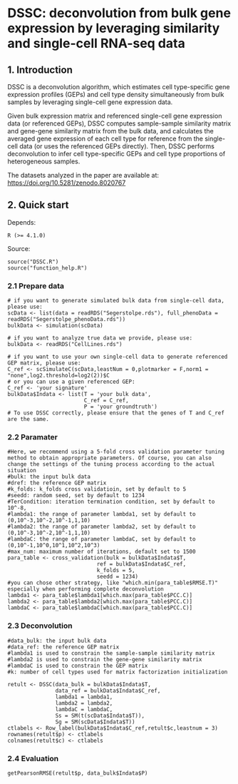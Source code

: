# DSSC: deconvolution from bulk gene expression by leveraging similarity and single-cell RNA-seq data

## 1. Introduction

DSSC is a deconvolution algorithm, which estimates cell type-specific gene expression profiles (GEPs) and cell type density simultaneously from bulk samples by leveraging single-cell gene expression data. 

Given bulk expression matrix and referenced single-cell gene expression data (or referenced GEPs), DSSC computes sample-sample similarity matrix and gene-gene similarity matrix from the bulk data, and calculates the averaged gene expression of each cell type for reference from the single-cell data (or uses the referenced GEPs directly). Then, DSSC performs deconvolution to infer cell type-specific GEPs and cell type proportions of heterogeneous samples.

The datasets analyzed in the paper are available at: https://doi.org/10.5281/zenodo.8020767

## 2. Quick start    
Depends:
    
    R (>= 4.1.0) 

Source:
    
    source("DSSC.R")
    source("function_help.R")

### 2.1 Prepare data
    # if you want to generate simulated bulk data from single-cell data, please use:
    scData <- list(data = readRDS("Segerstolpe.rds"), full_phenoData = readRDS("Segerstolpe_phenoData.rds"))
    bulkData <- simulation(scData)

    # if you want to analyze true data we provide, please use:
    bulkData <- readRDS("CellLines.rds")

    # if you want to use your own single-cell data to generate referenced GEP matrix, please use:
    C_ref <- scSimulateC(scData,leastNum = 0,plotmarker = F,norm1 = "none",log2.threshold=log2(2))$C
    # or you can use a given referenced GEP:
    C_ref <- 'your signature'
    bulkData$Indata <- list(T = 'your bulk data',
                            C_ref = C_ref,
                            P = 'your groundtruth')
    # To use DSSC correctly, please ensure that the genes of T and C_ref are the same.

### 2.2 Paramater
    #Here, we recommend using a 5-fold cross validation parameter tuning method to obtain appropriate parameters. Of course, you can also change the settings of the tuning process according to the actual situation
    #bulk: the input bulk data
    #dref: the reference GEP matrix
    #k_folds: k_folds cross validatioin, set by default to 5
    #seedd: random seed, set by default to 1234
    #TerCondition: iteration termination condition, set by default to 10^-8,
    #lambda1: the range of parameter lambda1, set by default to (0,10^-3,10^-2,10^-1,1,10)
    #lambda2: the range of parameter lambda2, set by default to (0,10^-3,10^-2,10^-1,1,10)
    #lambdaC: the range of parameter lambdaC, set by default to (0,10^-1,10^0,10^1,10^2,10^3)
    #max_num: maximum number of iterations, default set to 1500
    para_table <- cross_validation(bulk = bulkData$Indata$T,
                                ref = bulkData$Indata$C_ref,
                                k_folds = 5,
                                seedd = 1234) 
    #you can chose other strategy, like "which.min(para_table$RMSE.T)" especially when performing complete deconvolution
    lambda1 <- para_table$lambda1[which.max(para_table$PCC.C)]
    lambda2 <- para_table$lambda2[which.max(para_table$PCC.C)]
    lambdaC <- para_table$lambdaC[which.max(para_table$PCC.C)]

### 2.3 Deconvolution
    
    #data_bulk: the input bulk data
    #data_ref: the reference GEP matrix
    #lambda1 is used to constrain the sample-sample similarity matrix
    #lambda2 is used to constrain the gene-gene similarity matrix
    #lambdaC is used to constrain the GEP matrix
    #k: number of cell types used for matrix factorization initialization
    
    retult <- DSSC(data_bulk = bulkData$Indata$T,
                   data_ref = bulkData$Indata$C_ref,  
                   lambda1 = lambda1, 
                   lambda2 = lambda2,
                   lambdaC = lambdaC,
                   Ss = SM(t(scData$Indata$T)),
                   Sg = SM(scData$Indata$T))
    ctlabels <- Row_label(bulkData$Indata$C_ref,retult$c,leastnum = 3)
    rownames(retult$p) <- ctlabels
    colnames(retult$c) <- ctlabels
                   
### 2.4 Evaluation

    getPearsonRMSE(retult$p, data_bulk$Indata$P)
